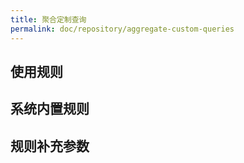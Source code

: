 ```yaml
---
title: 聚合定制查询
permalink: doc/repository/aggregate-custom-queries
---
```


## 使用规则

## 系统内置规则

## 规则补充参数